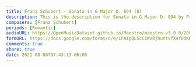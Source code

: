 ```yaml
---
title: Franz Schubert - Sonata in G Major D. 894 (8)
description: This is the description for Sonata in G Major D. 894 by Franz Schubert
composers: [Franz Schubert]
periods: [Romantic]
audioURL: https://OpenMusicDataset.github.io/Maestro/maestro-v3.0.0/2009/MIDI-Unprocessed_08_R2_2009_01_ORIG_MID--AUDIO_08_R2_2009_08_R2_2009_01_WAV.midi
formURL: https://docs.google.com/forms/d/e/1FAIpQLScCIWV8jhuttvfX4fDdKKilJYyjIOlrTjSvA3xZUnNhWxmhIw/viewform
comments: true
share: true
date: 2021-08-08T07:43:13-06:00
---
```

